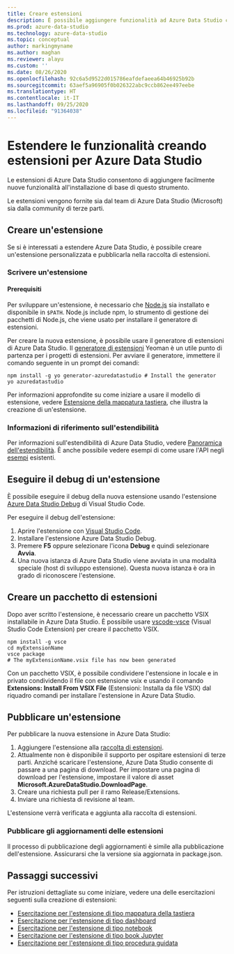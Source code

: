 ```yaml
---
title: Creare estensioni
description: È possibile aggiungere funzionalità ad Azure Data Studio con un'estensione. Informazioni su come creare un'estensione e pubblicarla nella raccolta delle estensioni.
ms.prod: azure-data-studio
ms.technology: azure-data-studio
ms.topic: conceptual
author: markingmyname
ms.author: maghan
ms.reviewer: alayu
ms.custom: ''
ms.date: 08/26/2020
ms.openlocfilehash: 92c6a5d9522d015786eafdefaeea64b46925b92b
ms.sourcegitcommit: 63aef5a96905f0b026322abc9ccb862ee497eebe
ms.translationtype: HT
ms.contentlocale: it-IT
ms.lasthandoff: 09/25/2020
ms.locfileid: "91364038"
---
```

# <a name="extend-functionality-by-creating-azure-data-studio-extensions"></a>Estendere le funzionalità creando estensioni per Azure Data Studio

Le estensioni di Azure Data Studio consentono di aggiungere facilmente nuove funzionalità all'installazione di base di questo strumento.

Le estensioni vengono fornite sia dal team di Azure Data Studio (Microsoft) sia dalla community di terze parti.

## <a name="author-an-extension"></a>Creare un'estensione

Se si è interessati a estendere Azure Data Studio, è possibile creare un'estensione personalizzata e pubblicarla nella raccolta di estensioni.

### <a name="write-an-extension"></a>Scrivere un'estensione

#### <a name="prerequisites"></a>Prerequisiti

Per sviluppare un'estensione, è necessario che [Node.js](https://nodejs.org/) sia installato e disponibile in `$PATH`. Node.js include npm, lo strumento di gestione dei pacchetti di Node.js, che viene usato per installare il generatore di estensioni.

Per creare la nuova estensione, è possibile usare il generatore di estensioni di Azure Data Studio. Il [generatore di estensioni](https://www.npmjs.com/package/generator-azuredatastudio) Yeoman è un utile punto di partenza per i progetti di estensioni. Per avviare il generatore, immettere il comando seguente in un prompt dei comandi:

```console
npm install -g yo generator-azuredatastudio # Install the generator
yo azuredatastudio
```

Per informazioni approfondite su come iniziare a usare il modello di estensione, vedere [Estensione della mappatura tastiera](keymap-extension.md), che illustra la creazione di un'estensione.

### <a name="extensibility-references"></a>Informazioni di riferimento sull'estendibilità

Per informazioni sull'estendibilità di Azure Data Studio, vedere [Panoramica dell'estendibilità](../extensibility.md). È anche possibile vedere esempi di come usare l'API negli [esempi](https://github.com/Microsoft/azuredatastudio/tree/main/samples) esistenti.

## <a name="debug-an-extension"></a>Eseguire il debug di un'estensione

È possibile eseguire il debug della nuova estensione usando l'estensione [Azure Data Studio Debug](https://github.com/kevcunnane/sqlops-debug) di Visual Studio Code.

Per eseguire il debug dell'estensione:

1. Aprire l'estensione con [Visual Studio Code](https://code.visualstudio.com/).
2. Installare l'estensione Azure Data Studio Debug.
3. Premere **F5** oppure selezionare l'icona **Debug** e quindi selezionare **Avvia**.
4. Una nuova istanza di Azure Data Studio viene avviata in una modalità speciale (host di sviluppo estensione). Questa nuova istanza è ora in grado di riconoscere l'estensione.

## <a name="create-an-extension-package"></a>Creare un pacchetto di estensioni

Dopo aver scritto l'estensione, è necessario creare un pacchetto VSIX installabile in Azure Data Studio. È possibile usare [vscode-vsce](https://github.com/Microsoft/vscode-vsce) (Visual Studio Code Extension) per creare il pacchetto VSIX.

```console
npm install -g vsce
cd myExtensionName
vsce package
# The myExtensionName.vsix file has now been generated
```

Con un pacchetto VSIX, è possibile condividere l'estensione in locale e in privato condividendo il file con estensione vsix e usando il comando **Extensions: Install From VSIX File** (Estensioni: Installa da file VSIX) dal riquadro comandi per installare l'estensione in Azure Data Studio.

## <a name="publish-an-extension"></a>Pubblicare un'estensione

Per pubblicare la nuova estensione in Azure Data Studio:

1. Aggiungere l'estensione alla [raccolta di estensioni](https://github.com/Microsoft/azuredatastudio/blob/release/extensions/extensionsGallery.json).
2. Attualmente non è disponibile il supporto per ospitare estensioni di terze parti. Anziché scaricare l'estensione, Azure Data Studio consente di passare a una pagina di download. Per impostare una pagina di download per l'estensione, impostare il valore di asset **Microsoft.AzureDataStudio.DownloadPage**.
3. Creare una richiesta pull per il ramo Release/Extensions.
4. Inviare una richiesta di revisione al team.

L'estensione verrà verificata e aggiunta alla raccolta di estensioni.

### <a name="publish-extension-updates"></a>Pubblicare gli aggiornamenti delle estensioni

Il processo di pubblicazione degli aggiornamenti è simile alla pubblicazione dell'estensione. Assicurarsi che la versione sia aggiornata in package.json.

## <a name="next-steps"></a>Passaggi successivi

Per istruzioni dettagliate su come iniziare, vedere una delle esercitazioni seguenti sulla creazione di estensioni:

- [Esercitazione per l'estensione di tipo mappatura della tastiera](keymap-extension.md)
- [Esercitazione per l'estensione di tipo dashboard](dashboard-extension.md)
- [Esercitazione per l'estensione di tipo notebook](notebook-extension.md)
- [Esercitazione per l'estensione di tipo book Jupyter](jupyter-book-extension.md)
- [Esercitazione per l'estensione di tipo procedura guidata](wizard-extension.md)
